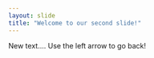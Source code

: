 ```yaml
---
layout: slide
title: "Welcome to our second slide!"
---
```

New text....
Use the left arrow to go back!
